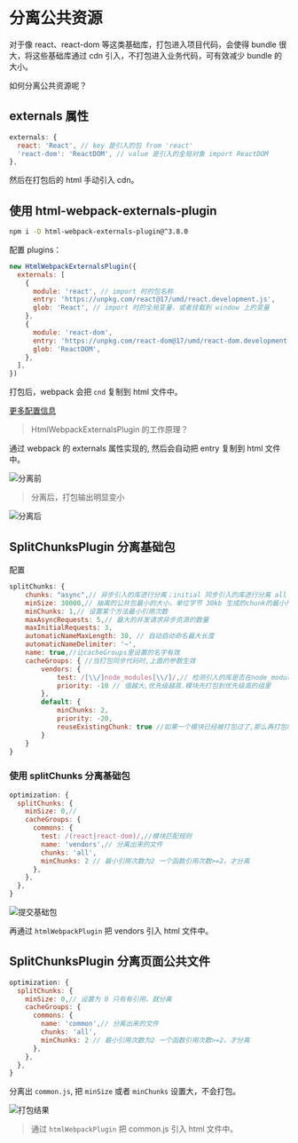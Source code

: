 # 分离公共资源

对于像 react、react-dom 等这类基础库，打包进入项目代码，会使得 bundle 很大，将这些基础库通过 cdn 引入，不打包进入业务代码，可有效减少 bundle 的大小。

如何分离公共资源呢？

## externals 属性

```js
externals: {
  react: 'React', // key 是引入的包 from 'react'
  'react-dom': 'ReactDOM', // value 是引入的全局对象 import ReactDOM
},
```

然后在打包后的 html 手动引入 cdn。

## 使用 html-webpack-externals-plugin

```bash
npm i -D html-webpack-externals-plugin@^3.8.0
```

配置 plugins：

```js
new HtmlWebpackExternalsPlugin({
  externals: [
    {
      module: 'react', // import 时的包名称
      entry: 'https://unpkg.com/react@17/umd/react.development.js',
      glob: 'React', // import 时的全局变量，或者挂载到 window 上的变量
    },
    {
      module: 'react-dom',
      entry: 'https://unpkg.com/react-dom@17/umd/react-dom.development.js',
      glob: 'ReactDOM',
    },
  ],
})
```

打包后，webpack 会把 `cnd` 复制到 html 文件中。

[更多配置信息](https://www.npmjs.com/package/html-webpack-externals-plugin)

> HtmlWebpackExternalsPlugin 的工作原理？

通过 webpack 的 externals 属性实现的, 然后会自动把 entry 复制到 html 文件中。

![](https://tva1.sinaimg.cn/large/008i3skNgy1gseip3bw66j30xg07uq4u.jpg '分离前')

> 分离后，打包输出明显变小

![](https://tva1.sinaimg.cn/large/008i3skNgy1gsejl5mhzxj312406kwg5.jpg '分离后')

## SplitChunksPlugin 分离基础包

配置

```js
splitChunks: {
    chunks: "async",// 异步引入的库进行分离；initial 同步引入的库进行分离 all 所有库分离
    minSize: 30000,// 抽离的公共包最小的大小，单位字节 30kb 生成的chunk的最小尺寸,小于这个，不分离
    minChunks: 1,// 设置某个方法最小引用次数
    maxAsyncRequests: 5,// 最大的并发请求异步资源的数量
    maxInitialRequests: 3,
    automaticNameMaxLength: 30, // 自动自动命名最大长度
    automaticNameDelimiter: '~',
    name: true,//让cacheGroups里设置的名字有效
    cacheGroups: { //当打包同步代码时,上面的参数生效
        vendors: {
            test: /[\\/]node_modules[\\/]/,// 检测引入的库是否在node_modules目录下的
            priority: -10 // 值越大,优先级越高.模块先打包到优先级高的组里
        },
        default: {
            minChunks: 2,
            priority: -20,
            reuseExistingChunk: true //如果一个模块已经被打包过了,那么再打包时就忽略这个上模块
        }
    }
}
```

### 使用 splitChunks 分离基础包

```js
optimization: {
  splitChunks: {
    minSize: 0,//
    cacheGroups: {
      commons: {
        test: /(react|react-dom)/,//模块匹配规则
        name: 'vendors',// 分离出来的文件
        chunks: 'all',
        minChunks: 2 // 最小引用次数为2 一个函数引用次数>=2，才分离
      },
    },
  },
}
```

![](https://tva1.sinaimg.cn/large/008i3skNgy1gsek3qcggvj30zc06c76t.jpg '提交基础包')

再通过 `htmlWebpackPlugin` 把 vendors 引入 html 文件中。

## SplitChunksPlugin 分离页面公共文件

```js
optimization: {
  splitChunks: {
    minSize: 0,// 设置为 0 只有有引用，就分离
    cacheGroups: {
      commons: {
        name: 'common',// 分离出来的文件
        chunks: 'all',
        minChunks: 2 // 最小引用次数为2 一个函数引用次数>=2，才分离
      },
    },
  },
}
```

分离出 `common.js`, 把 `minSize` 或者 `minChunks` 设置大，不会打包。

![](https://tva1.sinaimg.cn/large/008i3skNgy1gselc0po62j30ye07g772.jpg '打包结果')

> 通过 `htmlWebpackPlugin` 把 common.js 引入 html 文件中。
